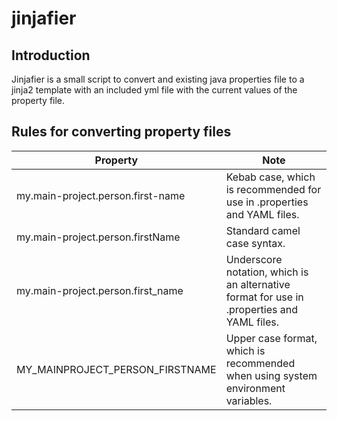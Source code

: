# jinjafier

## Introduction

Jinjafier is a small script to convert and existing java properties file to a jinja2 template with an included yml file with the current values of the property file.

## Rules for converting property files

|Property	| Note |
|---------|------|
|my.main-project.person.first-name  | Kebab case, which is recommended for use in .properties and YAML files.|
|my.main-project.person.firstName   | Standard camel case syntax.|
|my.main-project.person.first\_name  | Underscore notation, which is an alternative format for use in .properties and YAML files.|
|MY\_MAINPROJECT\_PERSON\_FIRSTNAME     | Upper case format, which is recommended when using system environment variables.|


